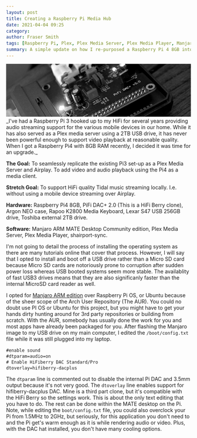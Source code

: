 ```yaml
---
layout: post
title: Creating a Raspberry Pi Media Hub
date: 2021-04-04 09:25
category:
author: Fraser Smith
tags: [Raspberry Pi, Plex, Plex Media Server, Plex Media Player, Manjaro, Arm, Arch Linux, Tidal]
summary: A simple update on how I re-purposed a Raspberry Pi 4 8GB into a fully featured media center / streaming hub with Tidal support.
---
```

<img src="/img/rpihifi.jpg" alt="Raspberry Pi 4" />
_I've had a Raspberry Pi 3 hooked up to my HiFi for several years providing audio streaming support for the various mobile devices in our home. While it has also served as a Plex media server using a 2TB USB drive, it has never been powerful enough to support video playback at reasonable quality. When I got a Raspberry Pi4 with 8GB RAM recently, I decided it was time for an upgrade._
<!--more-->

**The Goal:** To seamlessly replicate the existing Pi3 set-up as a Plex Media Server and Airplay. To add video and audio playback using the Pi4 as a media client.

**Stretch Goal:** To support HiFi quality Tidal music streaming locally. I.e. without using a mobile device streaming over Airplay.

**Hardware:** Raspberry Pi4 8GB, PiFi DAC+ 2.0 (This is a HiFi Berry clone), Argon NEO case, Rapoo K2800 Media Keyboard, Lexar S47 USB 256GB drive, Toshiba external 2TB drive.

**Software:** Manjaro ARM MATE Desktop Community edition, Plex Media Server, Plex Media Player, shairport-sync.

I'm not going to detail the process of installing the operating system as there are many tutorials online that cover that process. However, I will say that I opted to install and boot off a USB drive rather than a Micro SD card because Micro SD cards are notoriously prone to corruption after sudden power loss whereas USB booted systems seem more stable. The availablity of fast USB3 drives means that they are also significanly faster than the internal MicroSD card reader as well.

I opted for [Manjaro ARM edition](https://manjaro.org/download/#raspberry-pi-4) over Raspberry Pi OS, or Ubuntu because of the sheer scope of the Arch User Repository (The AUR). You could no doubt use PI OS or Ubuntu for this project, but you might have to get your hands dirty hunting around for 3rd party repositories or building from scratch. With the AUR, somebody has usually done the work for you and most apps have already been packaged for you. After flashing the Manjaro image to my USB drive on my main computer, I edited the `/boot/config.txt` file while it was still plugged into my laptop.

```
#enable sound
#dtparam=audio=on
# Enable HiFiberry DAC Standard/Pro
dtoverlay=hifiberry-dacplus
```

The `dtparam` line is commented out to disable the internal Pi DAC and 3.5mm output because it's not very good. The `dtoverlay` line enables support for hifiberry-dacplus DAC. Mine is a third part clone, but it's compatible with the HiFi Berry so the settings work. This is about the only text editing that you have to do. The rest can be done within the MATE desktop on the Pi. Note, while editing the `boot/config.txt` file, you could also overclock your Pi from 1.5MHz to 2GHz, but seriously, for this application you don't need to and the Pi get's warm enough as it is while rendering audio or video. Plus, with the DAC hat installed, you don't have many cooling options.

